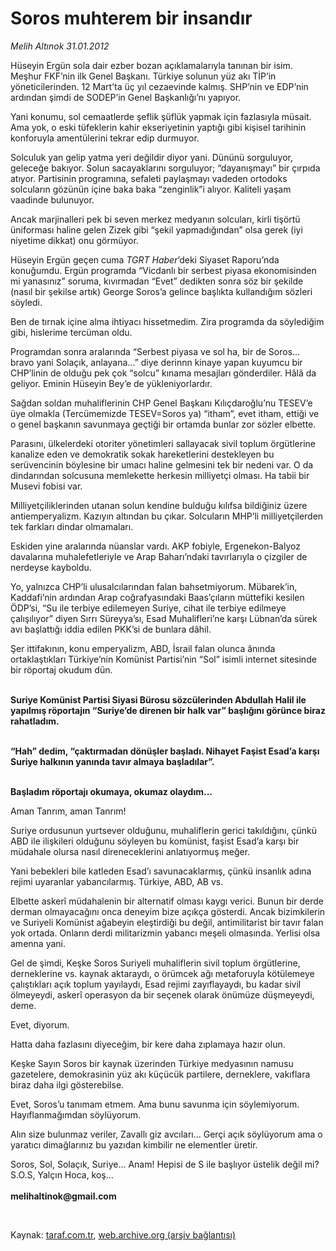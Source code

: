 # Soros muhterem bir insandır

*Melih Altınok 31.01.2012*

<div class="yazi"><p>Hüseyin Ergün sola dair ezber bozan açıklamalarıyla tanınan bir isim. Meşhur FKF’nin ilk Genel Başkanı. Türkiye solunun yüz akı TİP’in yöneticilerinden. 12 Mart’ta üç yıl cezaevinde kalmış. SHP’nin ve EDP’nin ardından şimdi de SODEP’in Genel Başkanlığı’nı yapıyor.</p>
<p>Yani konumu, sol cemaatlerde şeflik şüflük yapmak için fazlasıyla müsait. Ama yok, o eski tüfeklerin kahir ekseriyetinin yaptığı gibi kişisel tarihinin konforuyla amentülerini tekrar edip durmuyor. </p>
<p>Solculuk yan gelip yatma yeri değildir diyor yani. Dününü sorguluyor, geleceğe bakıyor. Solun sacayaklarını sorguluyor; “dayanışmayı” bir çırpıda atıyor. Partisinin programına, sefaleti paylaşmayı vadeden ortodoks solcuların gözünün içine baka baka “zenginlik”i alıyor. Kaliteli yaşam vaadinde bulunuyor.</p>
<p>Ancak marjinalleri pek bi seven merkez medyanın solcuları, kirli tişörtü üniforması haline gelen Zizek gibi “şekil yapmadığından” olsa gerek (iyi niyetime dikkat) onu görmüyor.</p>
<p>Hüseyin Ergün geçen cuma <i>TGRT Haber</i>’deki Siyaset Raporu’nda konuğumdu. Ergün programda “Vicdanlı bir serbest piyasa ekonomisinden mi yanasınız” soruma, kıvırmadan “Evet” dedikten sonra söz bir şekilde (nasıl bir şekilse artık) George Soros’a gelince başlıkta kullandığım sözleri söyledi.</p>
<p>Ben de tırnak içine alma ihtiyacı hissetmedim. Zira programda da söylediğim gibi, hislerime tercüman oldu.</p>
<p>Programdan sonra aralarında “Serbest piyasa ve sol ha, bir de Soros... bravo yani Solaçık, anlayana...” diye derinnn kinaye yapan kuyumcu bir CHP’linin de olduğu pek çok “solcu” kınama mesajları gönderdiler. Hâlâ da geliyor. Eminin Hüseyin Bey’e de yükleniyorlardır.</p>
<p>Sağdan soldan muhaliflerinin CHP Genel Başkanı Kılıçdaroğlu’nu TESEV’e üye olmakla (Tercümemizde TESEV=Soros ya) “itham”, evet itham, ettiği ve o genel başkanın savunmaya geçtiği bir ortamda bunlar zor sözler elbette.</p>
<p>Parasını, ülkelerdeki otoriter yönetimleri sallayacak sivil toplum örgütlerine kanalize eden ve demokratik sokak hareketlerini destekleyen bu serüvencinin böylesine bir umacı haline gelmesini tek bir nedeni var. O da dindarından solcusuna memlekette herkesin milliyetçi olması. Ha tabii bir Musevi fobisi var.</p>
<p>Milliyetçiliklerinden utanan solun kendine bulduğu kılıfsa bildiğiniz üzere antiemperyalizm. Kazıyın altından bu çıkar. Solcuların MHP’li milliyetçilerden tek farkları dindar olmamaları.</p>
<p>Eskiden yine aralarında nüanslar vardı. AKP fobiyle, Ergenekon-Balyoz davalarına muhalefetleriyle ve Arap Baharı’ndaki tavırlarıyla o çizgiler de nerdeyse kayboldu. </p>
<p>Yo, yalnızca CHP’li ulusalcılarından falan bahsetmiyorum. Mübarek’in, Kaddafi’nin ardından Arap coğrafyasındaki Baas’çıların müttefiki kesilen ÖDP’si, “Su ile terbiye edilemeyen Suriye, cihat ile terbiye edilmeye çalışılıyor” diyen Sırrı Süreyya’sı, Esad Muhalifleri’ne karşı Lübnan’da sürek avı başlattığı iddia edilen PKK’si de bunlara dâhil.</p>
<p>Şer ittifakının, konu emperyalizm, ABD, İsrail falan olunca ânında ortaklaştıkları Türkiye’nin Komünist Partisi’nin “Sol” isimli internet sitesinde bir röportaj okudum dün.</p>
<p><strong><br/>Suriye Komünist Partisi Siyasi Bürosu sözcülerinden Abdullah Halil ile yapılmış röportajın “Suriye’de direnen bir halk var” başlığını görünce biraz rahatladım. </strong></p>
<p><strong><br/>“Hah” dedim, “çaktırmadan dönüşler başladı. Nihayet Faşist Esad’a karşı Suriye halkının yanında tavır almaya başladılar”.</strong></p>
<p><strong><br/>Başladım röportajı okumaya, okumaz olaydım...</strong></p>
<p>Aman Tanrım, aman Tanrım!</p>
<p>Suriye ordusunun yurtsever olduğunu, muhaliflerin gerici takıldığını, çünkü ABD ile ilişkileri olduğunu söyleyen bu komünist, faşist Esad’a karşı bir müdahale olursa nasıl direneceklerini anlatıyormuş meğer.</p>
<p>Yani bebekleri bile katleden Esad’ı savunacaklarmış, çünkü insanlık adına rejimi uyaranlar yabancılarmış. Türkiye, ABD, AB vs.</p>
<p>Elbette askerî müdahalenin bir alternatif olması kaygı verici. Bunun bir derde derman olmayacağını onca deneyim bize açıkça gösterdi. Ancak bizimkilerin ve Suriyeli Komünist ağabeyin eleştirdiği bu değil, antimilitarist bir tavır falan yok ortada. Onların derdi militarizmin yabancı meşeli olmasında. Yerlisi olsa amenna yani. </p>
<p>Gel de şimdi, Keşke Soros Suriyeli muhaliflerin sivil toplum örgütlerine, derneklerine vs. kaynak aktaraydı, o örümcek ağı metaforuyla kötülemeye çalıştıkları açık toplum yayılaydı, Esad rejimi zayıflayaydı, bu kadar sivil ölmeyeydi, askerî operasyon da bir seçenek olarak önümüze düşmeyeydi, deme.</p>
<p>Evet, diyorum.</p>
<p>Hatta daha fazlasını diyeceğim, bir kere daha zıplamaya hazır olun. </p>
<p>Keşke Sayın Soros bir kaynak üzerinden Türkiye medyasının namusu gazetelere, demokrasinin yüz akı küçücük partilere, derneklere, vakıflara biraz daha ilgi gösterebilse.</p>
<p>Evet, Soros’u tanımam etmem. Ama bunu savunma için söylemiyorum. Hayıflanmağımdan söylüyorum.</p>
<p>Alın size bulunmaz veriler, Zavallı giz avcıları... Gerçi açık söylüyorum ama o yaratıcı dimağlarınız bu yazıdan kimbilir ne elementler üretir. </p>
<p>Soros, Sol, Solaçık, Suriye... Anam! Hepisi de S ile başlıyor üstelik değil mi? S.O.S, Yalçın Hoca, koş...<br/><br/><b>melihaltinok@gmail.com</b></p>
<p><b> </b></p>
</div>

Kaynak: [taraf.com.tr](http://www.taraf.com.tr/melih-altinok/makale-soros-muhterem-bir-insandir.htm), [web.archive.org (arşiv bağlantısı)](http://web.archive.org/web/20131115045835/http://www.taraf.com.tr/melih-altinok/makale-soros-muhterem-bir-insandir.htm)
